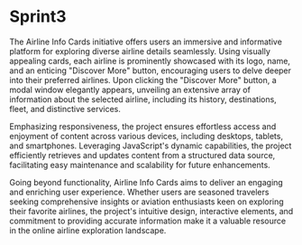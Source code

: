 # Sprint3
The Airline Info Cards initiative offers users an immersive and informative platform for exploring diverse airline details seamlessly. Using visually appealing cards, each airline is prominently showcased with its logo, name, and an enticing "Discover More" button, encouraging users to delve deeper into their preferred airlines. Upon clicking the "Discover More" button, a modal window elegantly appears, unveiling an extensive array of information about the selected airline, including its history, destinations, fleet, and distinctive services.

Emphasizing responsiveness, the project ensures effortless access and enjoyment of content across various devices, including desktops, tablets, and smartphones. Leveraging JavaScript's dynamic capabilities, the project efficiently retrieves and updates content from a structured data source, facilitating easy maintenance and scalability for future enhancements.

Going beyond functionality, Airline Info Cards aims to deliver an engaging and enriching user experience. Whether users are seasoned travelers seeking comprehensive insights or aviation enthusiasts keen on exploring their favorite airlines, the project's intuitive design, interactive elements, and commitment to providing accurate information make it a valuable resource in the online airline exploration landscape.

